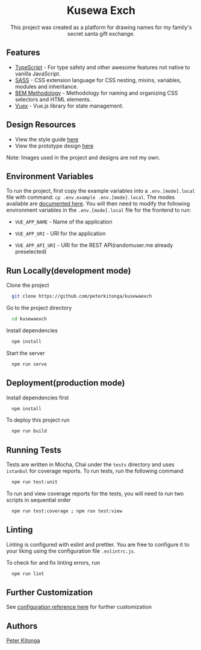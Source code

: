 <div align="center">
<h1>Kusewa Exch</h1>
<p>This project was created as a platform for drawing names for my family's secret santa gift exchange.</p>
</div>

## Features

- [TypeScript](https://www.typescriptlang.org/) - For type safety and other awesome features not native to vanilla JavaScript.
- [SASS](https://sass-lang.com/) - CSS extension language for CSS nesting, mixins, variables, modules and inheritance.
- [BEM Methodology](http://getbem.com/) - Methodology for naming and organizing CSS selectors and HTML elements.
- [Vuex](https://vuex.vuejs.org/) - Vue.js library for state management.

## Design Resources

- View the style guide [here](https://xd.adobe.com/view/3f918faa-ef8d-4489-a81e-9423f1c4f47e-6ac2/)
- View the prototype design [here](https://xd.adobe.com/view/f2a05b82-b2dd-4287-b51e-bdc055fab5d5-a7f3/)

Note: Images used in the project and designs are not my own.

## Environment Variables

To run the project, first copy the example variables into a `.env.[mode].local` file with command: `cp .env.example .env.[mode].local`. The modes available are [documented here](https://cli.vuejs.org/guide/mode-and-env.html#modes). You will then need to modify the following environment variables in the `.env.[mode].local` file for the frontend to run:

- `VUE_APP_NAME` - Name of the application

- `VUE_APP_URI` - URI for the application

- `VUE_APP_API_URI` - URI for the REST API(randomuser.me already preselected)

## Run Locally(development mode)

Clone the project

```bash
  git clone https://github.com/peterkitonga/kusewaexch
```

Go to the project directory

```bash
  cd kusewaexch
```

Install dependencies

```bash
  npm install
```

Start the server

```bash
  npm run serve
```

## Deployment(production mode)

Install dependencies first

```bash
  npm install
```

To deploy this project run

```bash
  npm run build
```

## Running Tests

Tests are written in Mocha, Chai under the `tests` directory and uses `istanbul` for coverage reports. To run tests, run the following command

```bash
  npm run test:unit
```

To run and view coverage reports for the tests, you will need to run two scripts in sequential order

```bash
  npm run test:coverage ; npm run test:view
```

## Linting

Linting is configured with eslint and prettier. You are free to configure it to your liking using the configuration file `.eslintrc.js`.

To check for and fix linting errors, run

```bash
  npm run lint
```

## Further Customization

See [configuration reference here](https://cli.vuejs.org/config/) for further customization

## Authors

[Peter Kitonga](https://www.github.com/peterkitonga)

